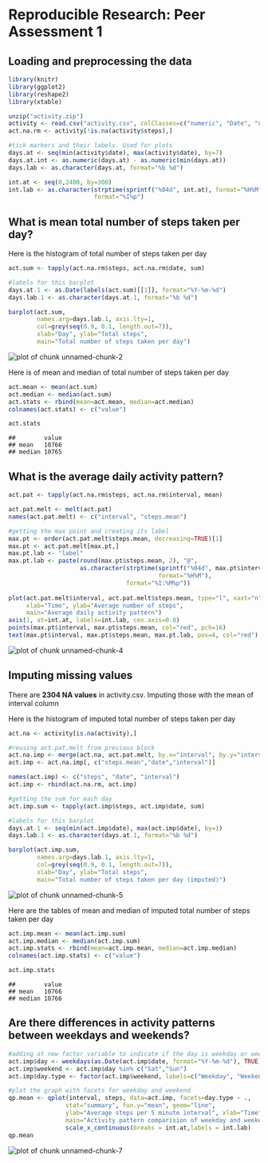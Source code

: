 # Reproducible Research: Peer Assessment 1


## Loading and preprocessing the data


```r
library(knitr)
library(ggplot2)
library(reshape2)
library(xtable)

unzip("activity.zip")
activity <- read.csv("activity.csv", colClasses=c("numeric", "Date", "numeric"))
act.na.rm <- activity[!is.na(activity$steps),]

#tick markers and their labels. Used for plots
days.at <- seq(min(activity$date), max(activity$date), by=7)
days.at.int <- as.numeric(days.at) - as.numeric(min(days.at))
days.lab <- as.character(days.at, format="%b %d")

int.at <- seq(0,2400, by=300)
int.lab <- as.character(strptime(sprintf("%04d", int.at), format="%H%M"),
                        format="%I%p")
```

## What is mean total number of steps taken per day?

Here is the histogram of total number of steps taken per day

```r
act.sum <- tapply(act.na.rm$steps, act.na.rm$date, sum)

#labels for this barplot
days.at.1 <- as.Date(labels(act.sum)[[1]], format="%Y-%m-%d")
days.lab.1 <- as.character(days.at.1, format="%b %d")

barplot(act.sum, 
        names.arg=days.lab.1, axis.lty=1,
        col=grey(seq(0.9, 0.1, length.out=7)),
        xlab="Day", ylab="Total steps",
        main="Total number of steps taken per day")
```

![plot of chunk unnamed-chunk-2](figure/unnamed-chunk-2.png) 

Here is of mean and median of total number of steps taken per day

```r
act.mean <- mean(act.sum)
act.median <- median(act.sum)
act.stats <- rbind(mean=act.mean, median=act.median)
colnames(act.stats) <- c("value")

act.stats
```

```
##        value
## mean   10766
## median 10765
```

## What is the average daily activity pattern?

```r
act.pat <- tapply(act.na.rm$steps, act.na.rm$interval, mean)

act.pat.melt <- melt(act.pat)
names(act.pat.melt) <- c("interval", "steps.mean")

#getting the max point and creating its label
max.pt <- order(act.pat.melt$steps.mean, decreasing=TRUE)[1]
max.pt <- act.pat.melt[max.pt,]
max.pt.lab <- "label"
max.pt.lab <- paste(round(max.pt$steps.mean, 2), "@", 
                    as.character(strptime(sprintf("%04d", max.pt$interval), 
                                          format="%H%M"),
                                 format="%I:%M%p"))
                    
plot(act.pat.melt$interval, act.pat.melt$steps.mean, type="l", xaxt="n",
     xlab="Time", ylab="Average number of steps",
     main="Average daily activity pattern")
axis(1, at=int.at, labels=int.lab, cex.axis=0.8)
points(max.pt$interval, max.pt$steps.mean, col="red", pch=16)
text(max.pt$interval, max.pt$steps.mean, max.pt.lab, pos=4, col="red")
```

![plot of chunk unnamed-chunk-4](figure/unnamed-chunk-4.png) 

## Imputing missing values

There are **2304 NA values** in activity.csv. Imputing those with the mean of interval column  

Here is the histogram of imputed total number of steps taken per day


```r
act.na <- activity[is.na(activity),]

#reusing act.pat.melt from previous block
act.na.imp <- merge(act.na, act.pat.melt, by.x="interval", by.y="interval")
act.imp <- act.na.imp[, c("steps.mean","date","interval")]

names(act.imp) <- c("steps", "date", "interval")
act.imp <- rbind(act.na.rm, act.imp)

#getting the sum for each day
act.imp.sum <- tapply(act.imp$steps, act.imp$date, sum)

#labels for this barplot
days.at.1 <- seq(min(act.imp$date), max(act.imp$date), by=1)
days.lab.1 <- as.character(days.at.1, format="%b %d")

barplot(act.imp.sum, 
        names.arg=days.lab.1, axis.lty=1,
        col=grey(seq(0.9, 0.1, length.out=7)),
        xlab="Day", ylab="Total steps",
        main="Total number of steps taken per day (imputed)")
```

![plot of chunk unnamed-chunk-5](figure/unnamed-chunk-5.png) 

Here are the tables of mean and median of imputed total number of steps taken per day


```r
act.imp.mean <- mean(act.imp.sum)
act.imp.median <- median(act.imp.sum)
act.imp.stats <- rbind(mean=act.imp.mean, median=act.imp.median)
colnames(act.imp.stats) <- c("value")

act.imp.stats
```

```
##        value
## mean   10766
## median 10766
```


## Are there differences in activity patterns between weekdays and weekends?

```r
#adding at new factor variable to indicate if the day is weekday or weekend
act.imp$day <- weekdays(as.Date(act.imp$date, format="%Y-%m-%d"), TRUE)
act.imp$weekend <- act.imp$day %in% c("Sat","Sun")
act.imp$day.type <- factor(act.imp$weekend, labels=c("Weekday", "Weekend"))

#plot the graph with facets for weekday and weekend
qp.mean <- qplot(interval, steps, data=act.imp, facets=day.type ~ ., 
                stat="summary", fun.y="mean", geom="line",
                ylab="Average steps per 5 minute interval", xlab="Time",
                main="Activity pattern comparision of weekday and weekend") + 
                scale_x_continuous(breaks = int.at,labels = int.lab)
qp.mean
```

![plot of chunk unnamed-chunk-7](figure/unnamed-chunk-7.png) 
